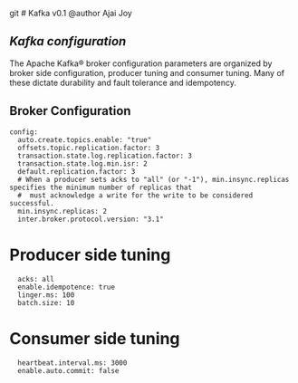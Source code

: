 git # Kafka v0.1
@author Ajai Joy
## _Kafka configuration_

The Apache Kafka® broker configuration parameters are organized by broker side configuration, producer tuning and consumer tuning. Many of these dictate durability and fault tolerance and idempotency.


## Broker Configuration

    config:
      auto.create.topics.enable: "true"
      offsets.topic.replication.factor: 3
      transaction.state.log.replication.factor: 3
      transaction.state.log.min.isr: 2
      default.replication.factor: 3
      # When a producer sets acks to "all" (or "-1"), min.insync.replicas specifies the minimum number of replicas that
      #  must acknowledge a write for the write to be considered successful.
      min.insync.replicas: 2
      inter.broker.protocol.version: "3.1"
      
# Producer side tuning
      acks: all
      enable.idempotence: true
      linger.ms: 100
      batch.size: 10

# Consumer side tuning
      heartbeat.interval.ms: 3000
      enable.auto.commit: false




